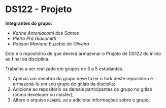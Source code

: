 # DS122 - Projeto

**Integrantes do grupo:**
- _Karine Antoniacomi dos Santos_
- _Pietro Prá Giacomitti_
- _Robson Mariano Euzébio de Oliveira_

Este é o repositório de que deverá armazenar o Projeto de DS122 do início ao final da disciplina.

Trabalho a ser realizado em grupos de 3 a 5 estudantes.

1. Apenas um membro do grupo deve fazer o fork deste repositório e armazená-lo em seu grupo do gitlab da disciplia;
2. Adicione ao repositório os demais participantes do grupo no gitlab (como developer ou master);
3. Altere o arquivo `README.md` a adicione informações sobre o grupo.

